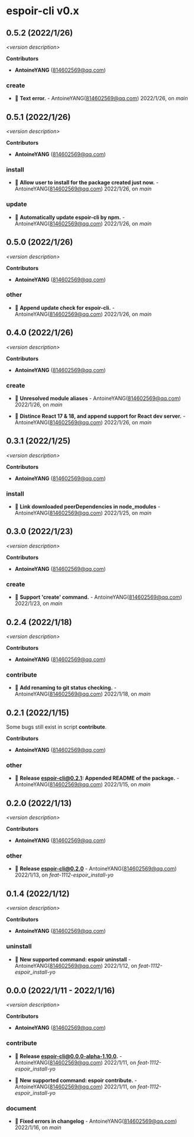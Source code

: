 # espoir-cli v0.x

## 0.5.2 (2022/1/26)

_\<version description\>_

**Contributors**

- **AntoineYANG** (814602569@qq.com)

### create

+ 🐞 **Text error.** - AntoineYANG(814602569@qq.com) 2022/1/26, on _main_


## 0.5.1 (2022/1/26)

_\<version description\>_

**Contributors**

- **AntoineYANG** (814602569@qq.com)

### install

+ 🌱 **Allow user to install for the package created just now.** - AntoineYANG(814602569@qq.com) 2022/1/26, on _main_


### update

+ 🌱 **Automatically update espoir-cli by npm.** - AntoineYANG(814602569@qq.com) 2022/1/26, on _main_


## 0.5.0 (2022/1/26)

_\<version description\>_

**Contributors**

- **AntoineYANG** (814602569@qq.com)

### other

+ 🌱 **Append update check for espoir-cli.** - AntoineYANG(814602569@qq.com) 2022/1/26, on _main_


## 0.4.0 (2022/1/26)

_\<version description\>_

**Contributors**

- **AntoineYANG** (814602569@qq.com)

### create

+ 🐞 **Unresolved module aliases** - AntoineYANG(814602569@qq.com) 2022/1/26, on _main_

+ 🌱 **Distince React 17 & 18, and append support for React dev server.** - AntoineYANG(814602569@qq.com) 2022/1/26, on _main_


## 0.3.1 (2022/1/25)

_\<version description\>_

**Contributors**

- **AntoineYANG** (814602569@qq.com)

### install

+ 🐞 **Link downloaded peerDependencies in node_modules** - AntoineYANG(814602569@qq.com) 2022/1/25, on _main_


## 0.3.0 (2022/1/23)

_\<version description\>_

**Contributors**

- **AntoineYANG** (814602569@qq.com)

### create

+ 🌱 **Support 'create' command.** - AntoineYANG(814602569@qq.com) 2022/1/23, on _main_


## 0.2.4 (2022/1/18)

_\<version description\>_

**Contributors**

- **AntoineYANG** (814602569@qq.com)

### contribute

+ 🐞 **Add renaming to git status checking.** - AntoineYANG(814602569@qq.com) 2022/1/18, on _main_


## 0.2.1 (2022/1/15)

Some bugs still exist in script **contribute**.

**Contributors**

- **AntoineYANG** (814602569@qq.com)

### other

+ 🧰 **Release espoir-cli@0.2.1: Appended README of the package.** - AntoineYANG(814602569@qq.com) 2022/1/15, on _main_


## 0.2.0 (2022/1/13)

_\<version description\>_

**Contributors**

- **AntoineYANG** (814602569@qq.com)

### other

+ 🧰 **Release espoir-cli@0.2.0** - AntoineYANG(814602569@qq.com) 2022/1/13, on _feat-1112-espoir_install-yo_


## 0.1.4 (2022/1/12)

_\<version description\>_

**Contributors**

- **AntoineYANG** (814602569@qq.com)

### uninstall

+ 🌱 **New supported command: espoir uninstall** - AntoineYANG(814602569@qq.com) 2022/1/12, on _feat-1112-espoir_install-yo_


## 0.0.0 (2022/1/11 - 2022/1/16)

_\<version description\>_

**Contributors**

- **AntoineYANG** (814602569@qq.com)

### contribute

+ 🧰 **Release espoir-cli@0.0.0-alpha-1.10.0.** - AntoineYANG(814602569@qq.com) 2022/1/11, on _feat-1112-espoir_install-yo_

+ 🌱 **New supported command: espoir contribute.** - AntoineYANG(814602569@qq.com) 2022/1/11, on _feat-1112-espoir_install-yo_


### document

+ 🧰 **Fixed errors in changelog** - AntoineYANG(814602569@qq.com) 2022/1/16, on _main_


